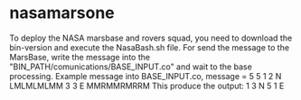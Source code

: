nasamarsone
===========


To deploy the NASA marsbase and rovers squad, you need to download the bin-version and execute the NasaBash.sh file.
For send the message to the MarsBase, write the message into the "BIN_PATH/comunications/BASE_INPUT.co" and wait to the base processing.
Example message into BASE_INPUT.co, message = 5 5 1 2 N LMLMLMLMM 3 3 E MMRMMRMRRM
This produce the output: 1 3 N 5 1 E
